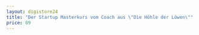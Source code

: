 ```yaml
---
layout: digistore24
title: "Der Startup Masterkurs vom Coach aus \"Die Höhle der Löwen\""
price: 89
---
```

